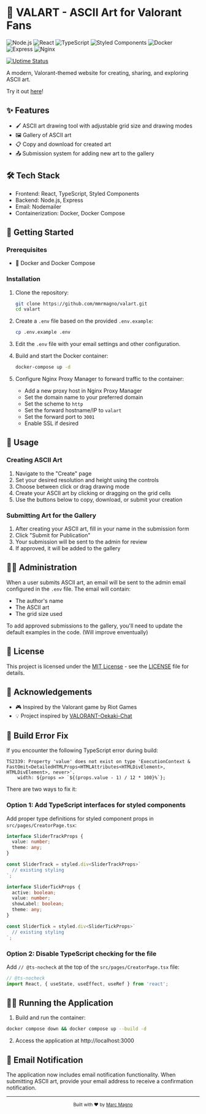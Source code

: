 # 🎨 VALART - ASCII Art for Valorant Fans

![Node.js](https://img.shields.io/badge/Node.js-339933?style=for-the-badge&logo=nodedotjs&logoColor=white)
![React](https://img.shields.io/badge/React-20232A?style=for-the-badge&logo=react&logoColor=61DAFB)
![TypeScript](https://img.shields.io/badge/TypeScript-007ACC?style=for-the-badge&logo=typescript&logoColor=white)
![Styled Components](https://img.shields.io/badge/styled--components-DB7093?style=for-the-badge&logo=styled-components&logoColor=white)
![Docker](https://img.shields.io/badge/Docker-2CA5E0?style=for-the-badge&logo=docker&logoColor=white)
![Express](https://img.shields.io/badge/Express.js-000000?style=for-the-badge&logo=express&logoColor=white)
![Nginx](https://img.shields.io/badge/Nginx-009639?style=for-the-badge&logo=nginx&logoColor=white)

[![Uptime Status](https://uptime.marc-os.com/api/badge/13/status)](https://uptime.marc-os.com/status/val)

A modern, Valorant-themed website for creating, sharing, and exploring ASCII art.

Try it out [here](https://val.marc-os.com)!

## ✨ Features

- 🖌️ ASCII art drawing tool with adjustable grid size and drawing modes
- 🖼️ Gallery of ASCII art
- 📋 Copy and download for created art
- 📤 Submission system for adding new art to the gallery

## 🛠️ Tech Stack

- Frontend: React, TypeScript, Styled Components
- Backend: Node.js, Express
- Email: Nodemailer
- Containerization: Docker, Docker Compose

## 🚀 Getting Started

### Prerequisites

- 🐳 Docker and Docker Compose

### Installation

1. Clone the repository:
   ```bash
   git clone https://github.com/mmrmagno/valart.git
   cd valart
   ```

2. Create a `.env` file based on the provided `.env.example`:
   ```bash
   cp .env.example .env
   ```

3. Edit the `.env` file with your email settings and other configuration.

4. Build and start the Docker container:
   ```bash
   docker-compose up -d
   ```

5. Configure Nginx Proxy Manager to forward traffic to the container:
   - Add a new proxy host in Nginx Proxy Manager
   - Set the domain name to your preferred domain
   - Set the scheme to `http`
   - Set the forward hostname/IP to `valart`
   - Set the forward port to `3001`
   - Enable SSL if desired

## 🎯 Usage

### Creating ASCII Art

1. Navigate to the "Create" page
2. Set your desired resolution and height using the controls
3. Choose between click or drag drawing mode
4. Create your ASCII art by clicking or dragging on the grid cells
5. Use the buttons below to copy, download, or submit your creation

### Submitting Art for the Gallery

1. After creating your ASCII art, fill in your name in the submission form
2. Click "Submit for Publication"
3. Your submission will be sent to the admin for review
4. If approved, it will be added to the gallery

## 👨‍💼 Administration

When a user submits ASCII art, an email will be sent to the admin email configured in the `.env` file. The email will contain:

- The author's name
- The ASCII art
- The grid size used

To add approved submissions to the gallery, you'll need to update the default examples in the code. (Will improve enventually)

## 📝 License

This project is licensed under the [MIT License](LICENSE) - see the [LICENSE](LICENSE) file for details.

## 🙏 Acknowledgements

- 🎮 Inspired by the Valorant game by Riot Games
- 💡 Project inspired by [VALORANT-Oekaki-Chat](https://github.com/RUNFUNRUN/VALORANT-Oekaki-Chat)

## 🔧 Build Error Fix

If you encounter the following TypeScript error during build:

```
TS2339: Property 'value' does not exist on type 'ExecutionContext & FastOmit<DetailedHTMLProps<HTMLAttributes<HTMLDivElement>, HTMLDivElement>, never>'.
    width: ${props => `${(props.value - 1) / 12 * 100}%`};
```

There are two ways to fix it:

### Option 1: Add TypeScript interfaces for styled components

Add proper type definitions for styled component props in `src/pages/CreatorPage.tsx`:

```typescript
interface SliderTrackProps {
  value: number;
  theme: any;
}

const SliderTrack = styled.div<SliderTrackProps>`
  // existing styling
`;

interface SliderTickProps {
  active: boolean;
  value: number;
  showLabel: boolean;
  theme: any;
}

const SliderTick = styled.div<SliderTickProps>`
  // existing styling
`;
```

### Option 2: Disable TypeScript checking for the file

Add `// @ts-nocheck` at the top of the `src/pages/CreatorPage.tsx` file:

```typescript
// @ts-nocheck
import React, { useState, useEffect, useRef } from 'react';
```

## 🏃‍♂️ Running the Application

1. Build and run the container:
```bash
docker compose down && docker compose up --build -d
```

2. Access the application at http://localhost:3000

## 📧 Email Notification

The application now includes email notification functionality. When submitting ASCII art, provide your email address to receive a confirmation notification.

---

<div align="center">
  <sub>Built with ❤️ by <a href="https://marc-os.com">Marc Magno</a></sub>
</div> 
